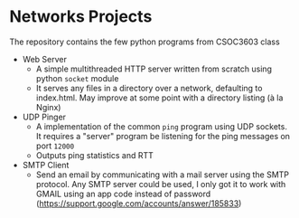 # Networks Projects

The repository contains the few python programs from CSOC3603 class

- Web Server
  - A simple multithreaded HTTP server written from scratch using python `socket` module
  - It serves any files in a directory over a network, defaulting to index.html. May improve at some point with a directory listing (à la Nginx)
- UDP Pinger
  - A implementation of the common `ping` program using UDP sockets. It requires a "server" program be listening for the ping messages on port `12000`
  - Outputs ping statistics and RTT
- SMTP Client
  - Send an email by communicating with a mail server using the SMTP protocol. Any SMTP server could be used, I only got it to work with GMAIL using an app code instead of password (https://support.google.com/accounts/answer/185833)
